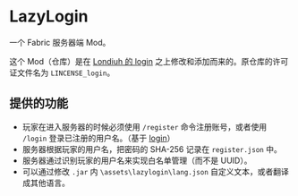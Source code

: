 # LazyLogin

一个 Fabric 服务器端 Mod。

这个 Mod（仓库）是在 [Londiuh 的 login](https://github.com/Londiuh/login) 之上修改和添加而来的。原仓库的许可证文件名为 `LINCENSE_login`。

## 提供的功能

- 玩家在进入服务器的时候必须使用 `/register` 命令注册账号，或者使用 `/login` 登录已注册的用户名。（基于 [login](https://github.com/Londiuh/login)）
- 服务器根据玩家的用户名，把密码的 SHA-256 记录在 `register.json` 中。
- 服务器通过识别玩家的用户名来实现白名单管理（而不是 UUID）。
- 可以通过修改 `.jar` 内 `\assets\lazylogin\lang.json` 自定义文本，或者翻译成其他语言。
